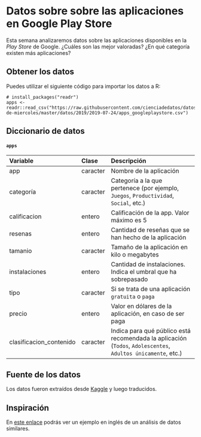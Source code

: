 
# Datos sobre sobre las aplicaciones en Google Play Store

Esta semana analizaremos datos sobre las aplicaciones disponibles en la _Play Store_ de Google. ¿Cuáles son las mejor valoradas? ¿En qué categoría existen más aplicaciones?

## Obtener los datos

Puedes utilizar el siguiente código para importar los datos a R:

```
# install_packages("readr")
apps <- readr::read_csv("https://raw.githubusercontent.com/cienciadedatos/datos-de-miercoles/master/datos/2019/2019-07-24/apps_googleplaystore.csv")
```

## Diccionario de datos

#### `apps`

|Variable       |Clase               |Descripción |
|:--------------|:-------------------|:-----------|
| app | caracter | Nombre de la aplicación |
| categoría | caracter | Categoría a la que pertenece (por ejemplo, `Juegos`, `Productividad`, `Social`, etc.)  |
| calificacion | entero | Calificación de la app. Valor máximo es 5 |
| resenas | entero | Cantidad de reseñas que se han hecho de la aplicación |
| tamanio | caracter | Tamaño de la aplicación en kilo o megabytes |
| instalaciones | entero | Cantidad de instalaciones. Indica el umbral que ha sobrepasado |
| tipo | caracter | Si se trata de una aplicación `gratuita` o `paga` |
| precio | entero | Valor en dólares de la aplicación, en caso de ser paga |
| clasificacion_contenido | caracter | Indica para qué público está recomendada la aplicación (`Todos`, `Adolescentes`, `Adultos únicamente`, etc.) |

## Fuente de los datos

Los datos fueron extraídos desde [Kaggle](https://www.kaggle.com/lava18/google-play-store-apps#googleplaystore.csv) y luego traducidos.


## Inspiración

En [este enlace](https://nycdatascience.com/blog/student-works/web-scraping/analysis-of-apps-in-the-google-play-store/) podrás ver un ejemplo en inglés de un análisis de datos similares.
